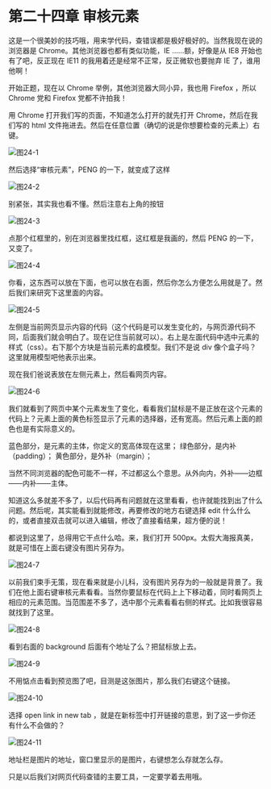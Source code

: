 第二十四章 审核元素
===

这是一个很美妙的技巧哦，用来学代码，查错误都是极好极好的。当然我现在说的浏览器是 Chrome。其他浏览器也都有类似功能，IE ……额，好像是从 IE8 开始也有了吧，反正现在 IE11 的我用着还是经常不正常，反正微软也要抛弃 IE 了，谁用他啊！

开始正题，现在以 Chrome 举例，其他浏览器大同小异，我也用 Firefox ，所以 Chrome 党和 Firefox 党都不许拍我！

用 Chrome 打开我们写的页面，不知道怎么打开的就先打开 Chrome，然后在我们写的 html 文件拖进去。然后在任意位置（确切的说是你想要检查的元素上）右键。

![图24-1](images/24-1.png)

然后选择“审核元素”，PENG 的一下，就变成了这样

![图24-2](images/24-2.png)

别紧张，其实我也看不懂。然后注意右上角的按钮

![图24-3](images/24-3.png)

点那个红框里的，别在浏览器里找红框，这红框是我画的，然后 PENG 的一下，又变了。

![图24-4](images/24-4.png)

你看，这东西可以放在下面，也可以放在右面，然后你怎么方便怎么用就是了。然后我们来研究下这里面的内容。

![图24-5](images/24-5.png)

左侧是当前网页显示内容的代码（这个代码是可以发生变化的，与网页源代码不同，后面我们就会明白了。现在记住当前就可以）。右上是左面代码中选中元素的样式（css）。右下那个方块是当前元素的盒模型。我们不是说 div 像个盒子吗？这里就用模型吧他表示出来。

现在我们爸说表放在左侧元素上，然后看网页内容。

![图24-6](images/24-6.png)

我们就看到了网页中某个元素发生了变化，看看我们鼠标是不是正放在这个元素的代码上？元素上面的黄色标签显示了元素的选择器，还有宽高。然后元素上面的颜色也是有实际意义的。

蓝色部分，是元素的主体，你定义的宽高体现在这里；
绿色部分，是内补（padding）；
黄色部分，是外补（margin）；

当然不同浏览器的配色可能不一样，不过都这么个意思。从外向内，外补——边框——内补——主体。

知道这么多就差不多了，以后代码再有问题就在这里看看，也许就能找到出了什么问题。然后呢，其实能看到就能修改，再要修改的地方右键选择 edit 什么什么的，或者直接双击就可以进入编辑，修改了直接看结果，超方便的说！

都说到这里了，总得用它干点什么哈。来，我们打开 500px。太假大海报真美，就是可惜在上面右键没有图片另存为。

![图24-7](images/24-7.png)

以前我们束手无策，现在看来就是小儿科，没有图片另存为的一般就是背景了。我们在他上面右键审核元素看看。当然你要鼠标在代码上上下移动着，同时看网页上相应的元素范围。当范围差不多了，选中那个元素看看右侧的样式。比如我很容易就找到了这里。

![图24-8](images/24-8.png)

看到右面的 background 后面有个地址了么？把鼠标放上去。

![图24-9](images/24-9.png)

不用惦点击看到预览图了吧，目测是这张图片，那么我们右键这个链接。

![图24-10](images/24-10.png)

选择 open link in new tab ，就是在新标签中打开链接的意思，到了这一步你还有什么不会做的？

![图24-11](images/24-11.png)

地址栏是图片的地址，窗口里显示的是图片，右键想怎么存就怎么存。

只是以后我们对网页代码查错的主要工具，一定要学着去用哦。
